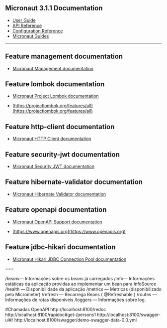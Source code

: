 ## Micronaut 3.1.1 Documentation

- [User Guide](https://docs.micronaut.io/3.1.1/guide/index.html)
- [API Reference](https://docs.micronaut.io/3.1.1/api/index.html)
- [Configuration Reference](https://docs.micronaut.io/3.1.1/guide/configurationreference.html)
- [Micronaut Guides](https://guides.micronaut.io/index.html)
---

## Feature management documentation

- [Micronaut Management documentation](https://docs.micronaut.io/latest/guide/index.html#management)

## Feature lombok documentation

- [Micronaut Project Lombok documentation](https://docs.micronaut.io/latest/guide/index.html#lombok)

- [https://projectlombok.org/features/all](https://projectlombok.org/features/all)

## Feature http-client documentation

- [Micronaut HTTP Client documentation](https://docs.micronaut.io/latest/guide/index.html#httpClient)

## Feature security-jwt documentation

- [Micronaut Security JWT documentation](https://micronaut-projects.github.io/micronaut-security/latest/guide/index.html)

## Feature hibernate-validator documentation

- [Micronaut Hibernate Validator documentation](https://micronaut-projects.github.io/micronaut-hibernate-validator/latest/guide/index.html)

## Feature openapi documentation

- [Micronaut OpenAPI Support documentation](https://micronaut-projects.github.io/micronaut-openapi/latest/guide/index.html)

- [https://www.openapis.org](https://www.openapis.org)

## Feature jdbc-hikari documentation

- [Micronaut Hikari JDBC Connection Pool documentation](https://micronaut-projects.github.io/micronaut-sql/latest/guide/index.html#jdbc)

===

/beans— Informações sobre os beans já carregados /info— Informações estáticas da aplicação providas ao implementar um bean para InfoSource /health — Disponibilidade da aplicação /metrics — Metricas (disponibilizado pelo Micrometer) /refresh — Recarrega Beans ( @Refreshable ) /routes — Informações de rotas disponíveis /loggers — Informações sobre log.

#Chamadas OpenAPI http://localhost:8100/redoc http://localhost:8100/rapidoc#get-/persons1 http://localhost:8100/swagger-ui#/ http://localhost:8100/swagger/demo-swagger-data-0.0.yml